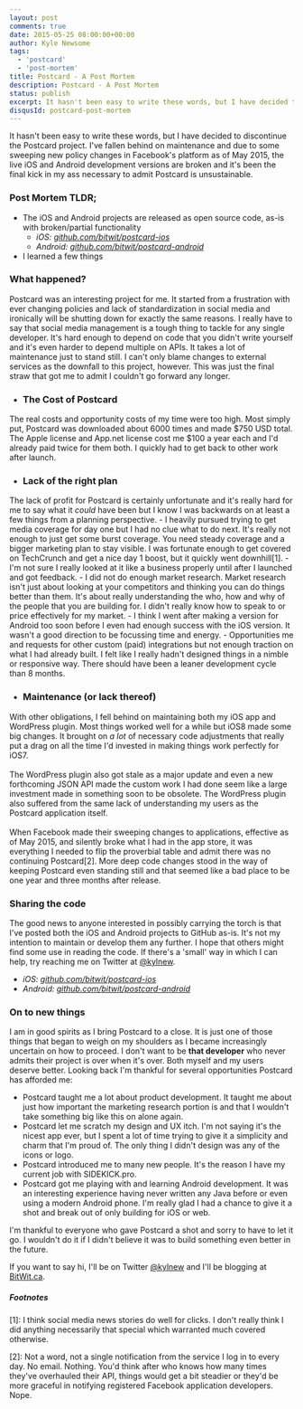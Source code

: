 ```yaml
---
layout: post
comments: true
date: 2015-05-25 08:00:00+00:00
author: Kyle Newsome
tags:
  - 'postcard'
  - 'post-mortem'
title: Postcard - A Post Mortem
description: Postcard - A Post Mortem
status: publish
excerpt: It hasn't been easy to write these words, but I have decided to discontinue the Postcard project.
disqusId: postcard-post-mortem
---
```


It hasn't been easy to write these words, but I have decided to discontinue the Postcard project. I've fallen behind on maintenance and due to some sweeping new policy changes in Facebook's platform as of May 2015, the live iOS and Android development versions are broken and it's been the final kick in my ass necessary to admit Postcard is unsustainable.

### Post Mortem TLDR;
- The iOS and Android projects are released as open source code, as-is with broken/partial functionality
  - *iOS: <a target="_blank" href="https://github.com/bitwit/postcard-ios">github.com/bitwit/postcard-ios</a>*
  - *Android: <a target="_blank" href="https://github.com/bitwit/postcard-android">github.com/bitwit/postcard-android</a>*
- I learned a few things

### What happened?
Postcard was an interesting project for me. It started from a frustration with ever changing policies and lack of standardization in social media and ironically will be shutting down for exactly the same reasons. I really have to say that social media management is a tough thing to tackle for any single developer. It's hard enough to depend on code that you didn't write yourself and it's even harder to depend multiple on APIs. It takes a lot of maintenance just to stand still. I can't only blame changes to external services as the downfall to this project, however. This was just the final straw that got me to admit I couldn't go forward any longer.

- ### The Cost of Postcard
The real costs and opportunity costs of my time were too high. Most simply put, Postcard was downloaded about 6000 times and made $750 USD total. The Apple license and App.net license cost me $100 a year each and I'd already paid twice for them both. I quickly had to get back to other work after launch.

- ### Lack of the right plan
The lack of profit for Postcard is certainly unfortunate and it's really hard for me to say what it *could* have been but I know I was backwards on at least a few things from a planning perspective.
	- I heavily pursued trying to get media coverage for day one but I had no clue what to do next. It's really not enough to just get some burst coverage. You need steady coverage and a bigger marketing plan to stay visible. I was fortunate enough to get covered on TechCrunch and get a nice day 1 boost, but it quickly went downhill[1].
	- I'm not sure I really looked at it like a business properly until after I launched and got feedback.
	- I did not do enough market research. Market research isn't just about looking at your competitors and thinking you can do things better than them. It's about really understanding the who, how and why of the people that you are building for. I didn't really know how to speak to or price effectively for my market.
	- I think I went after making a version for Android too soon before I even had enough success with the iOS version. It wasn't a good direction to be focussing time and energy.
	- Opportunities me and requests for other custom (paid) integrations but not enough traction on what I had already built. I felt like I really hadn't designed things in a nimble or responsive way. There should have been a leaner development cycle than 8 months.

- ### Maintenance (or lack thereof)
With other obligations, I fell behind on maintaining both my iOS app and WordPress plugin. Most things worked well for a while but iOS8 made some big changes. It brought on *a lot* of necessary code adjustments that really put a drag on all the time I'd invested in making things work perfectly for iOS7.<br /><br />
The WordPress plugin also got stale as a major update and even a new forthcoming JSON API made the custom work I had done seem like a large investment made in something soon to be obsolete. The WordPress plugin also suffered from the same lack of understanding my users as the Postcard application itself.<br /><br />
When Facebook made their sweeping changes to applications, effective as of May 2015, and silently broke what I had in the app store, it was everything I needed to flip the proverbial table and admit there was no continuing Postcard[2]. More deep code changes stood in the way of keeping Postcard even standing still and that seemed like a bad place to be one year and three months after release.

### Sharing the code
The good news to anyone interested in possibly carrying the torch is that I've posted both the iOS and Android projects to GitHub as-is. It's not my intention to maintain or develop them any further. I hope that others might find some use in reading the code. If there's a 'small' way in which I can help, try reaching me on Twitter at [@kylnew](http://www.twitter.com/kylnew).

  - *iOS: <a target="_blank" href="https://github.com/bitwit/postcard-ios">github.com/bitwit/postcard-ios</a>*
  - *Android: <a target="_blank" href="https://github.com/bitwit/postcard-android">github.com/bitwit/postcard-android</a>*

### On to new things
I am in good spirits as I bring Postcard to a close. It is just one of those things that began to weigh on my shoulders as I became increasingly uncertain on how to proceed. I don't want to be **that developer** who never admits their project is over when it's over. Both myself and my users deserve better. Looking back I'm thankful for several opportunities Postcard has afforded me:

- Postcard taught me a lot about product development. It taught me about just how important the marketing research portion is and that I wouldn't take something big like this on alone again.
- Postcard let me scratch my design and UX itch. I'm not saying it's the nicest app ever, but I spent a lot of time trying to give it a simplicity and charm that I'm proud of. The only thing I didn't design was any of the icons or logo.
- Postcard introduced me to many new people. It's the reason I have my current job with SIDEKICK.pro.
- Postcard got me playing with and learning Android development. It was an interesting experience having never written any Java before or even using a modern Android phone. I'm really glad I had a chance to give it a shot and break out of only building for iOS or web.

I'm thankful to everyone who gave Postcard a shot and sorry to have to let it go. I wouldn't do it if I didn't believe it was to build something even better in the future.

If you want to say hi, I'll be on Twitter [@kylnew](http://www.twitter.com/kylnew) and I'll be blogging at [BitWit.ca](http://bitwit.ca).

##### Footnotes

[1]: I think social media news stories do well for clicks. I don't really think I did anything necessarily that special which warranted much covered otherwise.

[2]: Not a word, not a single notification from the service I log in to every day. No email. Nothing. You'd think after who knows how many times they've overhauled their API, things would get a bit steadier or they'd be more graceful in notifying registered Facebook application developers. Nope.
